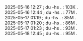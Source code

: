 2025-05-16 12:27  ;  du -hs .  :  103K .   
2025-05-16 12:44  ;  du -hs .  :  77M .   
2025-05-17 01:19  ;  du -hs .  :  85M .   
2025-05-17 01:20  ;  du -hs .  :  86M .   
2025-05-17 01:23  ;  du -hs .  :  93M .   
2025-05-18 12:45  ;  du -hs .  :  95M .   
